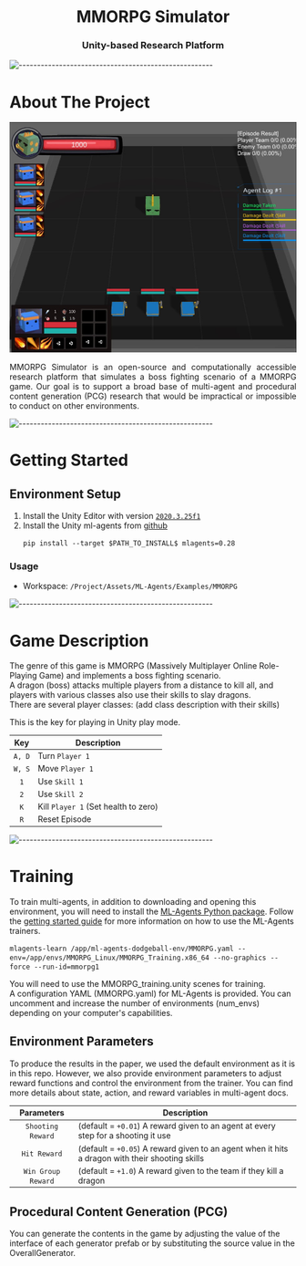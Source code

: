 <h1 align="center"> MMORPG Simulator </h1>
<h3 align="center"> Unity-based Research Platform </h3>

![-----------------------------------------------------](https://raw.githubusercontent.com/andreasbm/readme/master/assets/lines/rainbow.png)

<!-- ABOUT THE PROJECT -->
<h1 id="about-the-project"> About The Project</h1>

![Main](./doc_images/main_picture.jpg)

<p align="justify">
  MMORPG Simulator is an open-source and computationally accessible research platform that simulates a boss fighting 
scenario of a MMORPG game. Our goal is to support a broad base of multi-agent and procedural content generation (PCG) research that
would be impractical or impossible to conduct on other environments.
</p>

![-----------------------------------------------------](https://raw.githubusercontent.com/andreasbm/readme/master/assets/lines/rainbow.png)

<!-- GETTING STARTED -->
<h1 id="getting-started"> Getting Started</h1>
<h2 id="environment-setup"> Environment Setup</h2>

1. Install the Unity Editor with version [`2020.3.25f1`](https://unity3d.com/get-unity/download/archive)
2. Install the Unity ml-agents from [github](https://github.com/Unity-Technologies/ml-agents)
    ```
    pip install --target $PATH_TO_INSTALL$ mlagents=0.28   
    ```   
   
<h3 id="usage"> Usage</h3>


-  Workspace: `/Project/Assets/ML-Agents/Examples/MMORPG`

![-----------------------------------------------------](https://raw.githubusercontent.com/andreasbm/readme/master/assets/lines/rainbow.png)

<!-- Game Description -->
<h1 id="game-description"> Game Description</h1>

The genre of this game is MMORPG (Massively Multiplayer Online Role-Playing Game) and implements a boss fighting scenario.   
A dragon (boss) attacks multiple players from a distance to kill all, and players with various classes also use their skills to slay dragons.  
There are several player classes:
(add class description with their skills)

This is the key for playing in Unity play mode.

| Key    | Description                          |
|:------:|--------------------------------------|
| `A, D` | Turn `Player 1`                      |
| `W, S` | Move `Player 1`                      |
| `1`    | Use `Skill 1`                        |
| `2`    | Use `Skill 2`                        |
| `K`    | Kill `Player 1` (Set health to zero) |
| `R`    | Reset Episode                        |

![-----------------------------------------------------](https://raw.githubusercontent.com/andreasbm/readme/master/assets/lines/rainbow.png)

<!-- Training -->
<h1 id="training"> Training</h1>

To train multi-agents, in addition to downloading and opening this environment, you will need to install the 
[ML-Agents Python package](https://github.com/Unity-Technologies/ml-agents/blob/release_18_docs/docs/Installation.md#install-the-mlagents-python-package).
Follow the [getting started guide](https://github.com/Unity-Technologies/ml-agents/blob/release_18_docs/docs/Getting-Started.md) for more information on how to use the ML-Agents trainers.

    
    mlagents-learn /app/ml-agents-dodgeball-env/MMORPG.yaml --env=/app/envs/MMORPG_Linux/MMORPG_Training.x86_64 --no-graphics --force --run-id=mmorpg1

You will need to use the MMORPG_training.unity scenes for training.  
A configuration YAML (MMORPG.yaml) for ML-Agents is provided. 
You can uncomment and increase the number of environments (num_envs) depending on your computer's capabilities.

<!-- Environment Parameters -->
<h2 id="environment-parameters"> Environment Parameters</h2>
To produce the results in the paper, we used the default environment as it is in this repo. 
However, we also provide environment parameters to adjust reward functions and control the environment from the trainer. 
You can find more details about state, action, and reward variables in multi-agent docs.

| Parameters         | Description                                                                                      |
|:------------------:|--------------------------------------------------------------------------------------------------|
| `Shooting Reward`  | (default = `+0.01`) A reward given to an agent at every step for a shooting it use               |
| `Hit Reward`       | (default = `+0.05`) A reward given to an agent when it hits a dragon with their shooting skills  |
| `Win Group Reward` | (default = `+1.0`) A reward given to the team if they kill a dragon                              |

<!-- Procedural Content Generation (PCG) -->
<h2 id="procedural-content-generation"> Procedural Content Generation (PCG)</h2>
You can generate the contents in the game by adjusting the value of the interface of each generator prefab or
by substituting the source value in the OverallGenerator.








